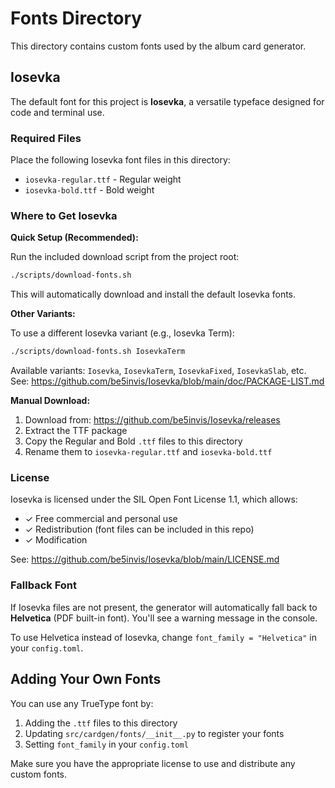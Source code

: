# Fonts Directory

This directory contains custom fonts used by the album card generator.

## Iosevka

The default font for this project is **Iosevka**, a versatile typeface designed for code and terminal use.

### Required Files

Place the following Iosevka font files in this directory:

- `iosevka-regular.ttf` - Regular weight
- `iosevka-bold.ttf` - Bold weight

### Where to Get Iosevka

**Quick Setup (Recommended):**

Run the included download script from the project root:

```bash
./scripts/download-fonts.sh
```

This will automatically download and install the default Iosevka fonts.

**Other Variants:**

To use a different Iosevka variant (e.g., Iosevka Term):

```bash
./scripts/download-fonts.sh IosevkaTerm
```

Available variants: `Iosevka`, `IosevkaTerm`, `IosevkaFixed`, `IosevkaSlab`, etc.
See: https://github.com/be5invis/Iosevka/blob/main/doc/PACKAGE-LIST.md

**Manual Download:**

1. Download from: https://github.com/be5invis/Iosevka/releases
2. Extract the TTF package
3. Copy the Regular and Bold `.ttf` files to this directory
4. Rename them to `iosevka-regular.ttf` and `iosevka-bold.ttf`

### License

Iosevka is licensed under the SIL Open Font License 1.1, which allows:
- ✓ Free commercial and personal use
- ✓ Redistribution (font files can be included in this repo)
- ✓ Modification

See: https://github.com/be5invis/Iosevka/blob/main/LICENSE.md

### Fallback Font

If Iosevka files are not present, the generator will automatically fall back to **Helvetica** (PDF built-in font). You'll see a warning message in the console.

To use Helvetica instead of Iosevka, change `font_family = "Helvetica"` in your `config.toml`.

## Adding Your Own Fonts

You can use any TrueType font by:

1. Adding the `.ttf` files to this directory
2. Updating `src/cardgen/fonts/__init__.py` to register your fonts
3. Setting `font_family` in your `config.toml`

Make sure you have the appropriate license to use and distribute any custom fonts.
